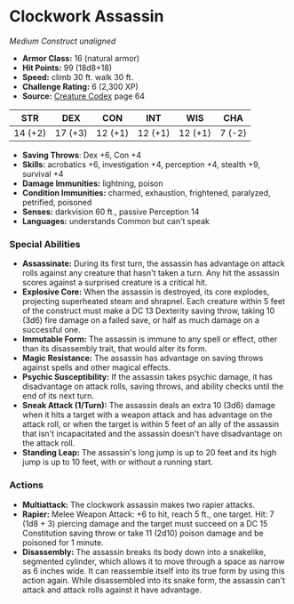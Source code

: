 # Clockwork Assassin

*Medium* *Construct* *unaligned*

- **Armor Class:** 16 (natural armor)
- **Hit Points:** 99 (18d8+18)
- **Speed:** climb 30 ft. walk 30 ft.
- **Challenge Rating:** 6 (2,300 XP)
- **Source:** [Creature Codex](https://koboldpress.com/kpstore/product/creature-codex-for-5th-edition-dnd) page 64

| STR | DEX | CON | INT | WIS | CHA |
| --- | --- | --- | --- | --- | --- |
| 14 (+2) | 17 (+3) | 12 (+1) | 12 (+1) | 12 (+1) | 7 (-2) |

- **Saving Throws**: Dex +6, Con +4
- **Skills:** acrobatics +6, investigation +4, perception +4, stealth +9, survival +4
- **Damage Immunities:** lightning, poison
- **Condition Immunities:** charmed, exhaustion, frightened, paralyzed, petrified, poisoned
- **Senses:** darkvision 60 ft., passive Perception 14
- **Languages:** understands Common but can't speak
### Special Abilities
- **Assassinate:** During its first turn, the assassin has advantage on attack rolls against any creature that hasn't taken a turn. Any hit the assassin scores against a surprised creature is a critical hit.
- **Explosive Core:** When the assassin is destroyed, its core explodes, projecting superheated steam and shrapnel. Each creature within 5 feet of the construct must make a DC 13 Dexterity saving throw, taking 10 (3d6) fire damage on a failed save, or half as much damage on a successful one.
- **Immutable Form:** The assassin is immune to any spell or effect, other than its disassembly trait, that would alter its form.
- **Magic Resistance:** The assassin has advantage on saving throws against spells and other magical effects.
- **Psychic Susceptibility:** If the assassin takes psychic damage, it has disadvantage on attack rolls, saving throws, and ability checks until the end of its next turn.
- **Sneak Attack (1/Turn):** The assassin deals an extra 10 (3d6) damage when it hits a target with a weapon attack and has advantage on the attack roll, or when the target is within 5 feet of an ally of the assassin that isn't incapacitated and the assassin doesn't have disadvantage on the attack roll.
- **Standing Leap:** The assassin's long jump is up to 20 feet and its high jump is up to 10 feet, with or without a running start.
### Actions
- **Multiattack:** The clockwork assassin makes two rapier attacks.
- **Rapier:** Melee Weapon Attack: +6 to hit, reach 5 ft., one target. Hit: 7 (1d8 + 3) piercing damage and the target must succeed on a DC 15 Constitution saving throw or take 11 (2d10) poison damage and be poisoned for 1 minute.
- **Disassembly:** The assassin breaks its body down into a snakelike, segmented cylinder, which allows it to move through a space as narrow as 6 inches wide. It can reassemble itself into its true form by using this action again. While disassembled into its snake form, the assassin can't attack and attack rolls against it have advantage.


